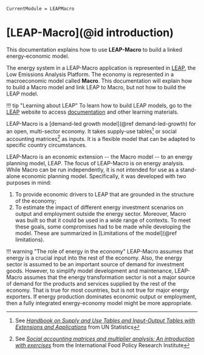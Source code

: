 ```@meta
CurrentModule = LEAPMacro
```

# [LEAP-Macro](@id introduction)
This documentation explains how to use **LEAP-Macro** to build a linked energy-economic model.

The energy system in a LEAP-Macro application is represented in [LEAP](https://leap.sei.org/), the Low Emissions Analysis Platform. The economy is represented in a macroeconomic model called **Macro**. This documentation will explain how to build a Macro model and link LEAP to Macro, but not how to build the LEAP model.

!!! tip "Learning about LEAP"
    To learn how to build LEAP models, go to the [LEAP](https://leap.sei.org/) website to access [documentation](https://leap.sei.org/help/leap.htm#t=Concepts%2FIntroduction.htm) and other learning materials.

LEAP-Macro is a [demand-led growth model](@ref demand-led-growth) for an open, multi-sector economy. It takes supply-use tables[^1] or social accounting matrices[^2] as inputs. It is a flexible model that can be adapted to specific country circumstances.

LEAP-Macro is an economic extension -- the Macro model -- to an energy planning model, LEAP. The focus of LEAP-Macro is on energy analysis. While Macro can be run independently, it is not intended for use as a stand-alone economic planning model. Specifically, it was developed with two purposes in mind:
1. To provide economic drivers to LEAP that are grounded in the structure of the economy;
2. To estimate the impact of different energy investment scenarios on output and employment outside the energy sector.
Moreover, Macro was built so that it could be used in a wide range of contexts. To meet these goals, some compromises had to be made while developing the model. These are summarized in [Limitations of the model](@ref limitations).

!!! warning "The role of energy in the economy"
    LEAP-Macro assumes that energy is a crucial input into the rest of the economy. Also, the energy sector is assumed to be an important source of demand for investment goods. However, to simplify model development and maintenance,  LEAP-Macro assumes that the energy transformation sector is not a major source of demand for the products and services supplied by the rest of the economy. That is true for most countries, but is not true for major energy exporters. If energy production dominates economic output or employment, then a fully integrated energy-economy model might be more appropriate.

[^1]: See [_Handbook on Supply and Use Tables and Input-Output Tables with Extensions and Applications_](https://unstats.un.org/unsd/nationalaccount/docs/SUT_IOT_HB_Final_Cover.pdf) from UN Statistics
[^2]: See [_Social accounting matrices and multiplier analysis: An introduction with exercises_](https://www.ifpri.org/publication/social-accounting-matrices-and-multiplier-analysis) from the International Food Policy Research Institute
